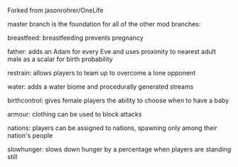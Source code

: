 Forked from jasonrohrer/OneLife

master branch is the foundation for all of the other mod branches:

breastfeed: breastfeeding prevents pregnancy

father: adds an Adam for every Eve and uses proximity to nearest adult male as a scalar for birth probability

restrain: allows players to team up to overcome a lone opponent

water: adds a water biome and procedurally generated streams

birthcontrol: gives female players the ability to choose when to have a baby

armour: clothing can be used to block attacks

nations: players can be assigned to nations, spawning only among their nation's people

slowhunger: slows down hunger by a percentage when players are standing still